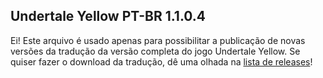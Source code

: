 ## Undertale Yellow PT-BR 1.1.0.4

Ei! Este arquivo é usado apenas para possibilitar a publicação de novas versões da tradução da versão completa do jogo Undertale Yellow. Se quiser fazer o download da tradução, dê uma olhada na [lista de releases](https://github.com/teiarruma/undertale-yellow-ptbr/releases)!
